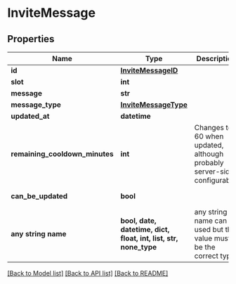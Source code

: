 # InviteMessage


## Properties
Name | Type | Description | Notes
------------ | ------------- | ------------- | -------------
**id** | [**InviteMessageID**](InviteMessageID.md) |  | 
**slot** | **int** |  | 
**message** | **str** |  | 
**message_type** | [**InviteMessageType**](InviteMessageType.md) |  | 
**updated_at** | **datetime** |  | 
**remaining_cooldown_minutes** | **int** | Changes to 60 when updated, although probably server-side configurable. | defaults to 0
**can_be_updated** | **bool** |  | defaults to True
**any string name** | **bool, date, datetime, dict, float, int, list, str, none_type** | any string name can be used but the value must be the correct type | [optional]

[[Back to Model list]](../README.md#documentation-for-models) [[Back to API list]](../README.md#documentation-for-api-endpoints) [[Back to README]](../README.md)


